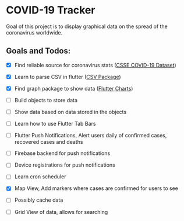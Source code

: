 # COVID-19 Tracker

Goal of this project is to display graphical data on the spread of the coronavirus worldwide.

## Goals and Todos: 

* [x] Find reliable source for coronavirus stats ([CSSE COVID-19 Dataset](https://github.com/CSSEGISandData/COVID-19/blob/master/csse_covid_19_data/csse_covid_19_time_series/))

* [x] Learn to parse CSV in flutter ([CSV Package](https://pub.dev/packages/csv))

* [x] Find graph package to show data  ([Flutter Charts](https://pub.dev/packages/charts_flutter))

* [ ] Build objects to store data 

* [ ] Show data based on data stored in the objects

* [ ] Learn how to use Flutter Tab Bars

* [ ] Flutter Push Notifications, Alert users daily of confirmed cases, recovered cases and deaths

* [ ] Firebase backend for push notifications

* [ ] Device registrations for push notifications

* [ ] Learn cron scheduler

* [x] Map View, Add markers where cases are confirmed for users to see

* [ ] Possibly cache data

* [ ] Grid View of data, allows for searching
